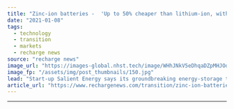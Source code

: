 ```yaml
---
title: "Zinc-ion batteries -  'Up to 50% cheaper than lithium-ion, with no raw-materials concerns'"
date: "2021-01-08"
tags: 
  - technology
  - transition
  - markets
  - recharge news
source: "recharge news"
image_url: "https://images-global.nhst.tech/image/WHhJNkV5eDhqaDZpMHJOdjNpYVB2U3dqcUlBRkdEUnZYY0pGc1JnVWFwRT0=/nhst/binary/dc2e3cf5168b208d411eb6ad6f5aea4c"
image_fp: "/assets/img/post_thumbnails/150.jpg"
lead: "Start-up Salient Energy says its groundbreaking energy-storage technology will be at least 30% less expensive — as well as safer and longer-lasting — than standard lithium batteries"
article_url: "https://www.rechargenews.com/transition/zinc-ion-batteries-up-to-50-cheaper-than-lithium-ion-with-no-raw-materials-concerns/2-1-939768"
---
```


---

